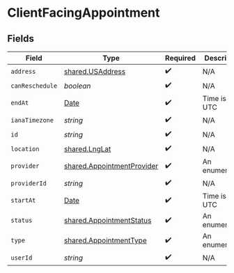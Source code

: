 # ClientFacingAppointment


## Fields

| Field                                                                                         | Type                                                                                          | Required                                                                                      | Description                                                                                   |
| --------------------------------------------------------------------------------------------- | --------------------------------------------------------------------------------------------- | --------------------------------------------------------------------------------------------- | --------------------------------------------------------------------------------------------- |
| `address`                                                                                     | [shared.USAddress](../../models/shared/usaddress.md)                                          | :heavy_check_mark:                                                                            | N/A                                                                                           |
| `canReschedule`                                                                               | *boolean*                                                                                     | :heavy_check_mark:                                                                            | N/A                                                                                           |
| `endAt`                                                                                       | [Date](https://developer.mozilla.org/en-US/docs/Web/JavaScript/Reference/Global_Objects/Date) | :heavy_check_mark:                                                                            | Time is in UTC                                                                                |
| `ianaTimezone`                                                                                | *string*                                                                                      | :heavy_check_mark:                                                                            | N/A                                                                                           |
| `id`                                                                                          | *string*                                                                                      | :heavy_check_mark:                                                                            | N/A                                                                                           |
| `location`                                                                                    | [shared.LngLat](../../models/shared/lnglat.md)                                                | :heavy_check_mark:                                                                            | N/A                                                                                           |
| `provider`                                                                                    | [shared.AppointmentProvider](../../models/shared/appointmentprovider.md)                      | :heavy_check_mark:                                                                            | An enumeration.                                                                               |
| `providerId`                                                                                  | *string*                                                                                      | :heavy_check_mark:                                                                            | N/A                                                                                           |
| `startAt`                                                                                     | [Date](https://developer.mozilla.org/en-US/docs/Web/JavaScript/Reference/Global_Objects/Date) | :heavy_check_mark:                                                                            | Time is in UTC                                                                                |
| `status`                                                                                      | [shared.AppointmentStatus](../../models/shared/appointmentstatus.md)                          | :heavy_check_mark:                                                                            | An enumeration.                                                                               |
| `type`                                                                                        | [shared.AppointmentType](../../models/shared/appointmenttype.md)                              | :heavy_check_mark:                                                                            | An enumeration.                                                                               |
| `userId`                                                                                      | *string*                                                                                      | :heavy_check_mark:                                                                            | N/A                                                                                           |